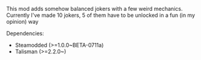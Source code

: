 This mod adds somehow balanced jokers with a few weird mechanics. 
Currently I've made 10 jokers, 5 of them have to be unlocked in a fun (in my opinion) way

Dependencies:
* Steamodded (>=1.0.0~BETA-0711a)
* Talisman (>=2.2.0~)
